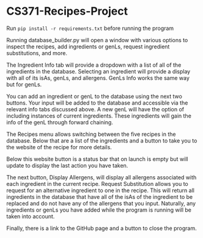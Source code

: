 # CS371-Recipes-Project

Run `pip install -r requirements.txt` before running the program

Running database_builder.py will open a window with various options to 
inspect the recipes, add ingredients or genLs, request ingredient substitutions, 
and more.

The Ingredient Info tab will provide a dropdown with a list of all of the 
ingredients in the database. Selecting an ingredient will provide a display 
with all of its isAs, genLs, and allergens. GenLs Info works the same way but 
for genLs.

You can add an ingredient or genL to the database using the next two buttons. 
Your input will be added to the database and accessible via the relevant info 
tabs discussed above. A new genL will have the option of including instances of 
current ingredients. These ingredients will gain the info of the genL through 
forward chaining. 

The Recipes menu allows switching between the five recipes in the database. 
Below that are a list of the ingredients and a button to take you to the 
website of the recipe for more details. 

Below this website button is a status bar that on launch is empty but will 
update to display the last action you have taken. 

The next button, Display Allergens, will display all allergens associated 
with each ingredient in the current recipe. Request Substitution allows you 
to request for an alternative ingredient to one in the recipe. This will 
return all ingredients in the database that have all of the isAs of the 
ingredient to be replaced and do not have any of the allergens that you 
input. Naturally, any ingredients or genLs you have added while the program 
is running will be taken into account.

Finally, there is a link to the GitHub page and a button to close the program.
